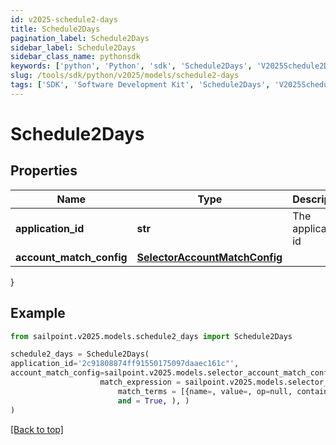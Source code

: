 ```yaml
---
id: v2025-schedule2-days
title: Schedule2Days
pagination_label: Schedule2Days
sidebar_label: Schedule2Days
sidebar_class_name: pythonsdk
keywords: ['python', 'Python', 'sdk', 'Schedule2Days', 'V2025Schedule2Days']
slug: /tools/sdk/python/v2025/models/schedule2-days
tags: ['SDK', 'Software Development Kit', 'Schedule2Days', 'V2025Schedule2Days']
---
```


# Schedule2Days

## Properties

| Name | Type | Description | Notes |
| --- | --- | --- | --- |
| **application_id** | **str** | The application id | [optional] |
| **account_match_config** | [**SelectorAccountMatchConfig**](selector-account-match-config) |  | [optional] |

}

## Example

```python
from sailpoint.v2025.models.schedule2_days import Schedule2Days

schedule2_days = Schedule2Days(
application_id='2c91808874ff91550175097daaec161c"',
account_match_config=sailpoint.v2025.models.selector_account_match_config.selector_accountMatchConfig(
                    match_expression = sailpoint.v2025.models.selector_account_match_config_match_expression.selector_accountMatchConfig_matchExpression(
                        match_terms = [{name=, value=, op=null, container=true, and=false, children=[{name=businessCategory, value=Service, op=eq, container=false, and=false, children=null}]}],
                        and = True, ), )
)

```

[[Back to top]](#)
